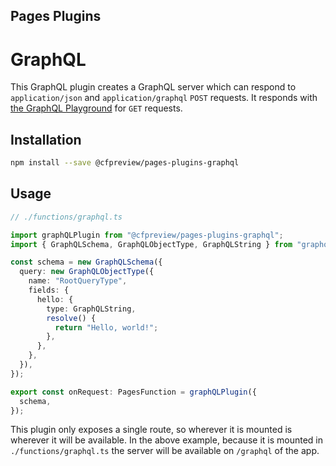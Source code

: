 ## Pages Plugins

# GraphQL

This GraphQL plugin creates a GraphQL server which can respond to `application/json` and `application/graphql` `POST` requests. It responds with [the GraphQL Playground](https://github.com/graphql/graphql-playground) for `GET` requests.

## Installation

```sh
npm install --save @cfpreview/pages-plugins-graphql
```

## Usage

```typescript
// ./functions/graphql.ts

import graphQLPlugin from "@cfpreview/pages-plugins-graphql";
import { GraphQLSchema, GraphQLObjectType, GraphQLString } from "graphql";

const schema = new GraphQLSchema({
  query: new GraphQLObjectType({
    name: "RootQueryType",
    fields: {
      hello: {
        type: GraphQLString,
        resolve() {
          return "Hello, world!";
        },
      },
    },
  }),
});

export const onRequest: PagesFunction = graphQLPlugin({
  schema,
});
```

This plugin only exposes a single route, so wherever it is mounted is wherever it will be available. In the above example, because it is mounted in `./functions/graphql.ts` the server will be available on `/graphql` of the app.
